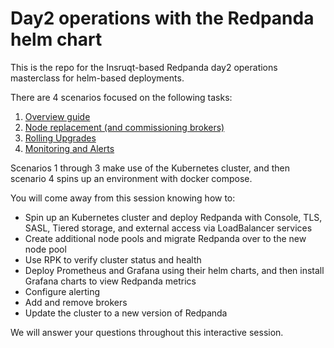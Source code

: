 # Day2 operations with the Redpanda helm chart

This is the repo for the Insruqt-based Redpanda day2 operations masterclass for helm-based deployments.

There are 4 scenarios focused on the following tasks:

1. [Overview guide](./01-day2-helm-overview/assignment.md)
2. [Node replacement (and commissioning brokers)](./02-day2-helm-node-replacement/assignment.md)
3. [Rolling Upgrades](./03-day2-helm-rolling-upgrade/assignment.md)
4. [Monitoring and Alerts](./04-day2-helm-monitoring-alerting/assignment.md)

Scenarios 1 through 3 make use of the Kubernetes cluster, and then scenario 4 spins up an environment with docker compose.

You will come away from this session knowing how to:

- Spin up an Kubernetes cluster and deploy Redpanda with Console, TLS, SASL, Tiered storage, and external access via LoadBalancer services
- Create additional node pools and migrate Redpanda over to the new node pool
- Use RPK to verify cluster status and health
- Deploy Prometheus and Grafana using their helm charts, and then install Grafana charts to view Redpanda metrics
- Configure alerting
- Add and remove brokers
- Update the cluster to a new version of Redpanda

We will answer your questions throughout this interactive session.

